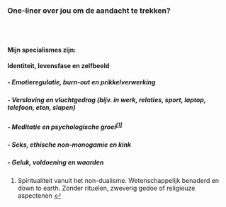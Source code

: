 ### One-liner over jou om de aandacht te trekken?
<br /><br />
#### Mijn specialismes zijn:
<i class="bi icon-selfreflection"></i>
#### Identiteit, levensfase en zelfbeeld
##### - Emotieregulatie, burn-out en prikkelverwerking
##### - Verslaving en vluchtgedrag (bijv. in werk, relaties, sport, laptop, telefoon, eten, slapen)
##### - Meditatie en psychologische groei<sup class="footnote-ref"><a href="#fn1" id="fnref1">[1]</a></sup>
##### - Seks, ethische non-monogamie en kink
##### - Geluk, voldoening en waarden

<section class="footnotes">
  <ol class="footnotes-list">
    <li id="fn1" class="footnote-item">
      <p class="footnote-item">
        Spiritualiteit vanuit het non-dualisme. Wetenschappelijk benaderd en down to earth. Zonder rituelen, zweverig gedoe of religieuze aspectenen </sup><a href="#fnref1" class="footnote-backref">↩</a>
      </p>
    </li>
  </ol>
</section>
